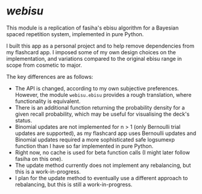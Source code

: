 # *webisu*

This module is a replication of fasiha's ebisu algorithm for a Bayesian
spaced repetition system, implemented in pure Python.

I built this app as a personal project and to help remove dependencies
from my flashcard app. I imposed some of my own design choices on the
implementation, and variations compared to the original ebisu range in
scope from cosmetic to major.

The key differences are as follows:

* The API is changed, according to my own subjective preferences.
  However, the module `webisu.ebisu` provides a rough translation,
  where functionality is equivalent.
* There is an additional function returning the probability density
  for a given recall probability, which may be useful for visualising
  the deck's status.
* Binomial updates are not implemented for n > 1 (only Bernoulli trial
  updates are supported), as my flashcard app uses Bernoulli updates
  and Binomial updates required a more sophisticated safe logsumexp
  function than I have so far implemented in pure Python.
* Right now, no cache is used for beta function calls (I might later
  follow fasiha on this one).
* The update method currently does not implement any rebalancing, but
  this is a work-in-progress.
* I plan for the update method to eventually use a different approach
  to rebalancing, but this is still a work-in-progress.
